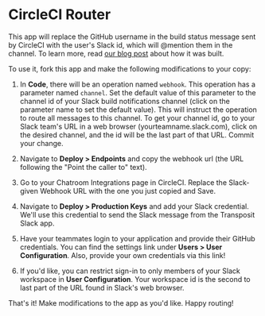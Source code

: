 # CircleCI Router

This app will replace the GitHub username in the build status message sent by CircleCI with the user's Slack id, which will @mention them in the channel. To learn more, read [our blog post](https://www.transposit.com/blog/2019.08.06-customizing-circleci-notifications-in-slack/) about how it was built.

To use it, fork this app and make the following modifications to your copy:

1. In **Code**, there will be an operation named `webhook`. This operation has a parameter named `channel`. Set the default value of this parameter to the channel id of your Slack build notifications channel (click on the parameter name to set the default value). This will instruct the operation to route all messages to this channel. To get your channel id, go to your Slack team's URL in a web browser (yourteamname.slack.com), click on the desired channel, and the id will be the last part of that URL. Commit your change.

2. Navigate to **Deploy > Endpoints** and copy the webhook url (the URL following the "Point the caller to" text).

3. Go to your Chatroom Integrations page in CircleCI. Replace the Slack-given Webhook URL with the one you just copied and Save.

4. Navigate to **Deploy > Production Keys** and add your Slack credential. We'll use this credential to send the Slack message from the Transposit Slack app.

5. Have your teammates login to your application and provide their GitHub credentials. You can find the settings link under **Users > User Configuration**. Also, provide your own credentials via this link!

6. If you'd like, you can restrict sign-in to only members of your Slack workspace in **User Configuration**. Your workspace id is the second to last part of the URL found in Slack's web browser.

That's it! Make modifications to the app as you'd like. Happy routing!
